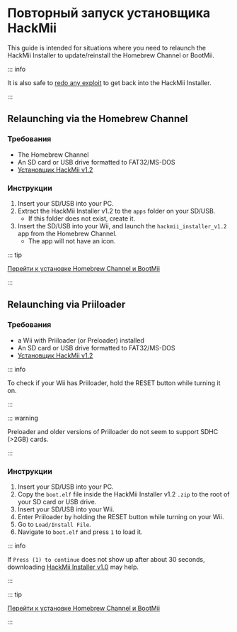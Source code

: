 # Повторный запуск установщика HackMii

This guide is intended for situations where you need to relaunch the HackMii Installer to update/reinstall the Homebrew Channel or BootMii.

::: info

It is also safe to [redo any exploit](get-started) to get back into the HackMii Installer.

:::

## Relaunching via the Homebrew Channel

### Требования

- The Homebrew Channel
- An SD card or USB drive formatted to FAT32/MS-DOS
- [Установщик HackMii v1.2](https://bootmii.org/download/)

### Инструкции

1. Insert your SD/USB into your PC.
2. Extract the HackMii Installer v1.2 to the `apps` folder on your SD/USB.
    - If this folder does not exist, create it.
3. Insert the SD/USB into your Wii, and launch the `hackmii_installer_v1.2` app from the Homebrew Channel.
    - The app will not have an icon.

::: tip

[Перейти к установке Homebrew Channel и BootMii](hbc)

:::

## Relaunching via Priiloader

### Требования

- a Wii with Priiloader (or Preloader) installed
- An SD card or USB drive formatted to FAT32/MS-DOS
- [Установщик HackMii v1.2](https://bootmii.org/download/)

::: info

To check if your Wii has Priiloader, hold the RESET button while turning it on.

:::

::: warning

Preloader and older versions of Priiloader do not seem to support SDHC (>2GB) cards.

:::

### Инструкции

1. Insert your SD/USB into your PC.
2. Copy the `boot.elf` file inside the HackMii Installer v1.2 `.zip` to the root of your SD card or USB drive.
3. Insert your SD/USB into your Wii.
4. Enter Priiloader by holding the RESET button while turning on your Wii.
5. Go to `Load/Install File`.
6. Navigate to `boot.elf` and press `1` to load it.

::: info

If `Press (1) to continue` does not show up after about 30 seconds, downloading [HackMii Installer v1.0](https://bootmii.org/download/) may help.

:::

::: tip

[Перейти к установке Homebrew Channel и BootMii](hbc)

:::
